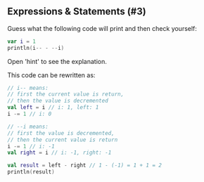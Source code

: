 ## Expressions & Statements (#3)

Guess what the following code will print and then check yourself:

```kotlin
var i = 1
println(i-- - --i)
```

Open 'hint' to see the explanation.

<div class="hint">

This code can be rewritten as:

```kotlin
// i-- means: 
// first the current value is return,
// then the value is decremented
val left = i // i: 1, left: 1
i -= 1 // i: 0

// --i means:
// first the value is decremented,
// then the current value is return 
i -= 1 // i: -1
val right = i // i: -1, right: -1

val result = left - right // 1 - (-1) = 1 + 1 = 2
println(result)
```

</div>